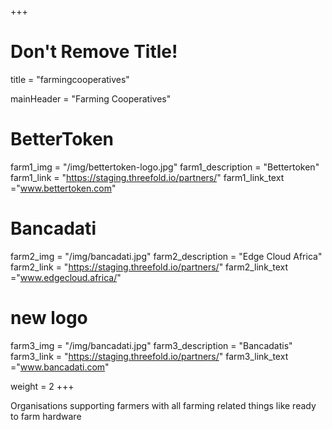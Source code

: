 +++
# Don't Remove Title!
title = "farmingcooperatives"

mainHeader = "Farming Cooperatives"

# BetterToken
farm1_img = "/img/bettertoken-logo.jpg"
farm1_description = "Bettertoken"
farm1_link = "https://staging.threefold.io/partners/"
farm1_link_text ="www.bettertoken.com"

# Bancadati
farm2_img = "/img/bancadati.jpg"
farm2_description = "Edge Cloud Africa"
farm2_link = "https://staging.threefold.io/partners/"
farm2_link_text ="www.edgecloud.africa/"

# new logo
farm3_img = "/img/bancadati.jpg"
farm3_description = "Bancadatis"
farm3_link = "https://staging.threefold.io/partners/"
farm3_link_text ="www.bancadati.com"





weight = 2
+++

Organisations supporting farmers with all farming related things like ready to farm hardware
